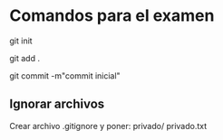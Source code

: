 # Comandos para el examen 
git init

git add .

git commit -m"commit inicial"

## Ignorar archivos

Crear archivo .gitignore y poner: 
privado/
privado.txt